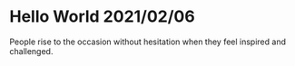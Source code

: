 # Hello World 2021/02/06

People rise to the occasion without hesitation when they feel inspired and challenged.
